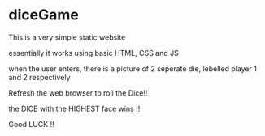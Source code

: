 # diceGame 


This is a very simple static website 

essentially it works using basic HTML, CSS and JS 

when the user enters, there is a picture of 2 seperate die, 
lebelled player 1 and 2 respectively 

Refresh the web browser to roll the Dice!! 

the DICE with the HIGHEST face wins !! 

Good LUCK !!

